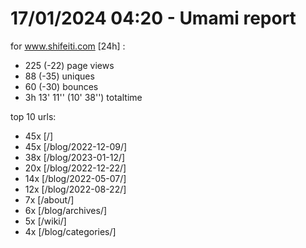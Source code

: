 # 17/01/2024 04:20 - Umami report
for www.shifeiti.com [24h] :

 - 225 (-22) page views
 - 88 (-35) uniques
 - 60 (-30) bounces
 - 3h 13' 11'' (10' 38'') totaltime


top 10 urls:
 - 45x [/]
 - 45x [/blog/2022-12-09/]
 - 38x [/blog/2023-01-12/]
 - 20x [/blog/2022-12-22/]
 - 14x [/blog/2022-05-07/]
 - 12x [/blog/2022-08-22/]
 - 7x [/about/]
 - 6x [/blog/archives/]
 - 5x [/wiki/]
 - 4x [/blog/categories/]


